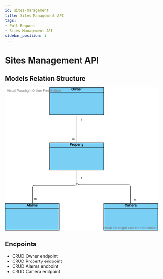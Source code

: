 ```yaml
---
id: sites-management
title: Sites Management API
tags:
- Pull Request
- Sites Management API
sidebar_position: 1
---
```

# Sites Management API

## Models Relation Structure

![Model Relation Structure image](img/SMAPI.vpd.png)


## Endpoints

- CRUD Owner endpoint 
- CRUD Property endpoint 
- CRUD Alarms endpoint 
- CRUD Camera endpoint 


